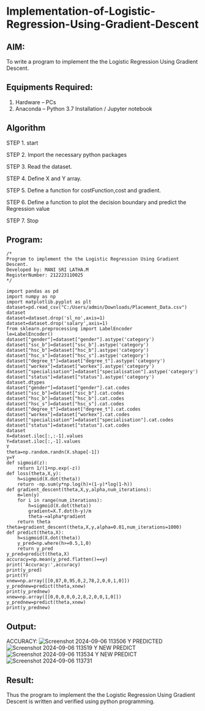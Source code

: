 # Implementation-of-Logistic-Regression-Using-Gradient-Descent

## AIM:
To write a program to implement the the Logistic Regression Using Gradient Descent.

## Equipments Required:
1. Hardware – PCs
2. Anaconda – Python 3.7 Installation / Jupyter notebook

## Algorithm
STEP 1. start

STEP 2. Import the necessary python packages

STEP 3. Read the dataset.

STEP 4. Define X and Y array.

STEP 5. Define a function for costFunction,cost and gradient.

STEP 6. Define a function to plot the decision boundary and predict the Regression value

STEP 7. Stop

## Program:
```
/*
Program to implement the the Logistic Regression Using Gradient Descent.
Developed by: MANI SRI LATHA.M
RegisterNumber: 212223110025
*/
```
```
import pandas as pd
import numpy as np
import matplotlib.pyplot as plt
dataset=pd.read_csv("C:/Users/admin/Downloads/Placement_Data.csv")
dataset
dataset=dataset.drop('sl_no',axis=1)
dataset=dataset.drop('salary',axis=1)
from sklearn.preprocessing import LabelEncoder
le=LabelEncoder()
dataset["gender"]=dataset["gender"].astype('category')
dataset["ssc_b"]=dataset["ssc_b"].astype('category')
dataset["hsc_b"]=dataset["hsc_b"].astype('category')
dataset["hsc_s"]=dataset["hsc_s"].astype('category')
dataset["degree_t"]=dataset["degree_t"].astype('category')
dataset["workex"]=dataset["workex"].astype('category')
dataset["specialisation"]=dataset["specialisation"].astype('category')
dataset["status"]=dataset["status"].astype('category')
dataset.dtypes
dataset["gender"]=dataset["gender"].cat.codes
dataset["ssc_b"]=dataset["ssc_b"].cat.codes
dataset["hsc_b"]=dataset["hsc_b"].cat.codes
dataset["hsc_s"]=dataset["hsc_s"].cat.codes
dataset["degree_t"]=dataset["degree_t"].cat.codes
dataset["workex"]=dataset["workex"].cat.codes
dataset["specialisation"]=dataset["specialisation"].cat.codes
dataset["status"]=dataset["status"].cat.codes
dataset
X=dataset.iloc[:,:-1].values
Y=dataset.iloc[:,-1].values
Y
theta=np.random.randn(X.shape[-1])
y=Y
def sigmoid(z):
    return 1/(1+np.exp(-z))
def loss(theta,X,y):
    h=sigmoid(X.dot(theta))
    return -np.sum(y*np.log(h)+(1-y)*log(1-h))
def gradient_descent(theta,X,y,alpha,num_iterations):
    m=len(y)
    for i in range(num_iterations):
        h=sigmoid(X.dot(theta))
        gradient=X.T.dot(h-y)/m
        theta-=alpha*gradient
    return theta
theta=gradient_descent(theta,X,y,alpha=0.01,num_iterations=1000)
def predict(theta,X):
    h=sigmoid(X.dot(theta))
    y_pred=np.where(h>=0.5,1,0)
    return y_pred
y_pred=predict(theta,X)
accuracy=np.mean(y_pred.flatten()==y)
print('Accuracy:',accuracy)
print(y_pred)
print(Y)
xnew=np.array([[0,87,0,95,0,2,78,2,0,0,1,0]])
y_prednew=predict(theta,xnew)
print(y_prednew)
xnew=np.array([[0,0,0,0,0,2,8,2,0,0,1,0]])
y_prednew=predict(theta,xnew)
print(y_prednew)
```
## Output:
ACCURACY:
![Screenshot 2024-09-06 113506](https://github.com/user-attachments/assets/ba8d67e7-38d2-48e8-9a7f-6f83e5368bc4)
Y PREDICTED
![Screenshot 2024-09-06 113519](https://github.com/user-attachments/assets/a2492959-cd34-48fb-9c2a-ff9af02d7710)
Y NEW PREDICT
![Screenshot 2024-09-06 113534](https://github.com/user-attachments/assets/b4199523-2265-4e0a-a790-abd4742fadeb)
Y NEW PREDICT
![Screenshot 2024-09-06 113731](https://github.com/user-attachments/assets/16567f90-97eb-4aab-8d0c-c1f56170d5d5)

## Result:
Thus the program to implement the the Logistic Regression Using Gradient Descent is written and verified using python programming.

